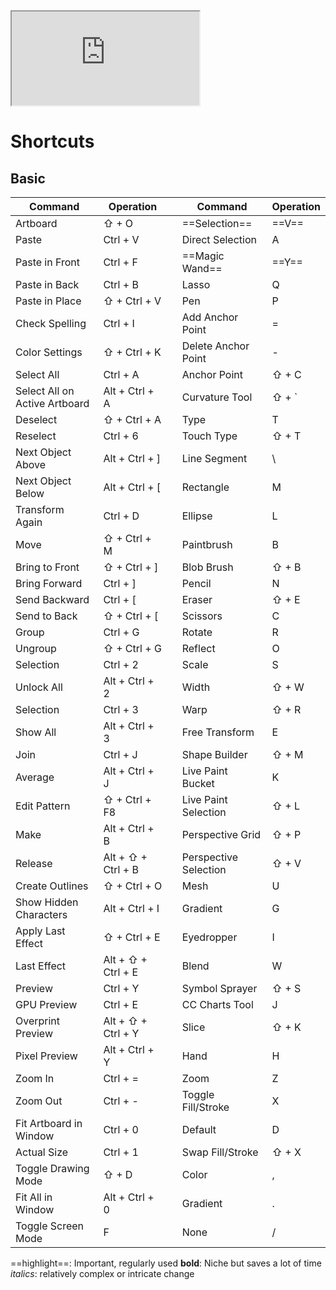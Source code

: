 <iframe src="https://www.youtube.com/embed/Ib8UBwu3yGA?si=tR0wwQOa_iqsh_u6" title="YouTube video player"  allow="accelerometer; autoplay; clipboard-write; encrypted-media; gyroscope; picture-in-picture; web-share" allowfullscreen></iframe>

# Shortcuts

## Basic

| Command                       | Operation          |     | Command               | Operation |
| ----------------------------- | ------------------ | --- | --------------------- | --------- |
| Artboard                      | ⇧ + O              |     | ==Selection==         | ==V==     |
| Paste                         | Ctrl + V           |     | Direct Selection      | A         |
| Paste in Front                | Ctrl + F           |     | ==Magic Wand==            | ==Y==         |
| Paste in Back                 | Ctrl + B           |     | Lasso                 | Q         |
| Paste in Place                | ⇧ + Ctrl + V       |     | Pen                   | P         |
| Check Spelling                | Ctrl + I           |     | Add Anchor Point      | =         |
| Color Settings                | ⇧ + Ctrl + K       |     | Delete Anchor Point   | -         |
| Select All                    | Ctrl + A           |     | Anchor Point          | ⇧ + C     |
| Select All on Active Artboard | Alt + Ctrl + A     |     | Curvature Tool        | ⇧ + `     |
| Deselect                      | ⇧ + Ctrl + A       |     | Type                  | T         |
| Reselect                      | Ctrl + 6           |     | Touch Type            | ⇧ + T     |
| Next Object Above             | Alt + Ctrl + ]     |     | Line Segment          | \\        |
| Next Object Below             | Alt + Ctrl + [     |     | Rectangle             | M         |
| Transform Again               | Ctrl + D           |     | Ellipse               | L         |
| Move                          | ⇧ + Ctrl + M       |     | Paintbrush            | B         |
| Bring to Front                | ⇧ + Ctrl + ]       |     | Blob Brush            | ⇧ + B     |
| Bring Forward                 | Ctrl + ]           |     | Pencil                | N         |
| Send Backward                 | Ctrl + [           |     | Eraser                | ⇧ + E     |
| Send to Back                  | ⇧ + Ctrl + [       |     | Scissors              | C         |
| Group                         | Ctrl + G           |     | Rotate                | R         |
| Ungroup                       | ⇧ + Ctrl + G       |     | Reflect               | O         |
| Selection                     | Ctrl + 2           |     | Scale                 | S         |
| Unlock All                    | Alt + Ctrl + 2     |     | Width                 | ⇧ + W     |
| Selection                     | Ctrl + 3           |     | Warp                  | ⇧ + R     |
| Show All                      | Alt + Ctrl + 3     |     | Free Transform        | E         |
| Join                          | Ctrl + J           |     | Shape Builder         | ⇧ + M     |
| Average                       | Alt + Ctrl + J     |     | Live Paint Bucket     | K         |
| Edit Pattern                  | ⇧ + Ctrl + F8      |     | Live Paint Selection  | ⇧ + L     |
| Make                          | Alt + Ctrl + B     |     | Perspective Grid      | ⇧ + P     |
| Release                       | Alt + ⇧ + Ctrl + B |     | Perspective Selection | ⇧ + V     |
| Create Outlines               | ⇧ + Ctrl + O       |     | Mesh                  | U         |
| Show Hidden Characters        | Alt + Ctrl + I     |     | Gradient              | G         |
| Apply Last Effect             | ⇧ + Ctrl + E       |     | Eyedropper            | I         |
| Last Effect                   | Alt + ⇧ + Ctrl + E |     | Blend                 | W         |
| Preview                       | Ctrl + Y           |     | Symbol Sprayer        | ⇧ + S     |
| GPU Preview                   | Ctrl + E           |     | CC Charts Tool        | J         |
| Overprint Preview             | Alt + ⇧ + Ctrl + Y |     | Slice                 | ⇧ + K     |
| Pixel Preview                 | Alt + Ctrl + Y     |     | Hand                  | H         |
| Zoom In                       | Ctrl + =           |     | Zoom                  | Z         |
| Zoom Out                      | Ctrl + -           |     | Toggle Fill/Stroke    | X         |
| Fit Artboard in Window        | Ctrl + 0           |     | Default               | D         |
| Actual Size                   | Ctrl + 1           |     | Swap Fill/Stroke      | ⇧ + X     |
| Toggle Drawing Mode           | ⇧ + D              |     | Color                 | ,         |
| Fit All in Window             | Alt + Ctrl + 0     |     | Gradient              | .         |
| Toggle Screen Mode            | F                  |     | None                  | /         |


==highlight==: Important, regularly used
**bold**: Niche but saves a lot of time
*italics*: relatively complex or intricate change 
